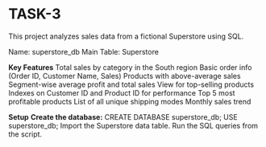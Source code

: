 # TASK-3
This project analyzes sales data from a fictional Superstore using SQL.

Name: superstore_db
Main Table: Superstore

**Key Features**
Total sales by category in the South region
Basic order info (Order ID, Customer Name, Sales)
Products with above-average sales
Segment-wise average profit and total sales
View for top-selling products
Indexes on Customer ID and Product ID for performance
Top 5 most profitable products
List of all unique shipping modes
Monthly sales trend

**Setup**
**Create the database:**
CREATE DATABASE superstore_db;
USE superstore_db;
Import the Superstore data table.
Run the SQL queries from the script.
